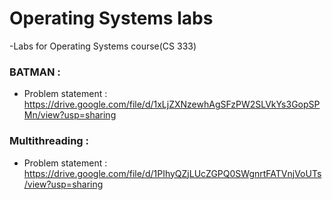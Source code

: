 # Operating Systems labs
  -Labs for Operating Systems course(CS 333)
  
### BATMAN :
  - Problem statement : https://drive.google.com/file/d/1xLjZXNzewhAgSFzPW2SLVkYs3GopSPMn/view?usp=sharing

### Multithreading :
  - Problem statement : https://drive.google.com/file/d/1PIhyQZjLUcZGPQ0SWgnrtFATVnjVoUTs/view?usp=sharing
